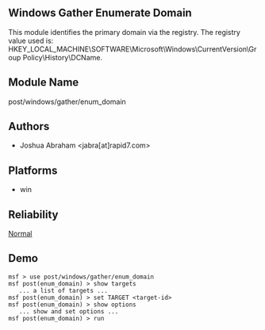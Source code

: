 ## Windows Gather Enumerate Domain

This module identifies the primary domain via the registry. 
The registry value used is: 
HKEY_LOCAL_MACHINE\SOFTWARE\Microsoft\Windows\CurrentVersion\Group 
Policy\History\DCName.


## Module Name
post/windows/gather/enum_domain

## Authors
* Joshua Abraham <jabra[at]rapid7.com>





## Platforms
* win

## Reliability
[Normal](https://github.com/rapid7/metasploit-framework/wiki/Exploit-Ranking)

## Demo

```
msf > use post/windows/gather/enum_domain
msf post(enum_domain) > show targets
   ... a list of targets ...
msf post(enum_domain) > set TARGET <target-id>
msf post(enum_domain) > show options
   ... show and set options ...
msf post(enum_domain) > run
```
    
    